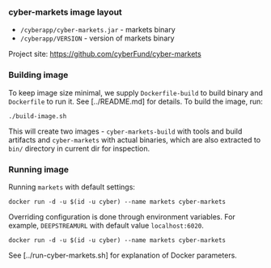 ### cyber-markets image layout

* `/cyberapp/cyber-markets.jar`  - markets binary
* `/cyberapp/VERSION`            - version of markets binary

Project site: https://github.com/cyberFund/cyber-markets

### Building image

To keep image size minimal, we supply `Dockerfile-build`
to build binary and `Dockerfile` to run it. See
[../README.md] for details. To build the image, run:

    ./build-image.sh

This will create two images - `cyber-markets-build` with
tools and build artifacts and `cyber-markets` with
actual binaries, which are also extracted to `bin/`
directory in current dir for inspection.

### Running image

Running `markets` with default settings:

    docker run -d -u $(id -u cyber) --name markets cyber-markets

Overriding configuration is done through environment
variables. For example, `DEEPSTREAMURL` with default value
`localhost:6020`.

    docker run -d -u $(id -u cyber) --name markets cyber-markets

See [../run-cyber-markets.sh] for explanation of Docker
parameters.

